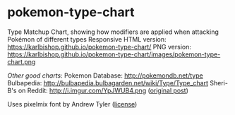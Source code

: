 # pokemon-type-chart
Type Matchup Chart, showing how modifiers are applied when attacking Pokémon of different types
Responsive HTML version: https://karlbishop.github.io/pokemon-type-chart/
PNG version: https://karlbishop.github.io/pokemon-type-chart/images/pokemon-type-chart.png

*Other good charts*:
Pokemon Database: http://pokemondb.net/type
Bulbapedia: http://bulbapedia.bulbagarden.net/wiki/Type/Type_chart
Sheri-B's on Reddit: http://i.imgur.com/YpJWUB4.png ([original post]([https://www.reddit.com/r/pokemon/comments/1oq3rg/was_getting_frustrated_finding_an_easytoread_type/]))

Uses pixelmix font by Andrew Tyler ([license](https://creativecommons.org/licenses/by-sa/3.0/us/))
